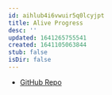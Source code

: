 ```yaml
---
id: aihlub4i6vwuir5q0lcyjpt
title: Alive Progress
desc: ''
updated: 1641265755541
created: 1641105063844
stub: false
isDir: false
---
```



- [GitHub Repo](https://github.com/rsalmei/alive-progress)

